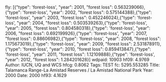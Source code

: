 fly: [{"type": 'forest-loss', "year": 2001, "forest loss": 0.563239066},{"type": 'forest-loss', "year": 2002, "forest loss": 0.575144388},{"type": 'forest-loss', "year": 2003, "forest loss": 0.452246024},{"type": 'forest-loss', "year": 2004, "forest loss": 0.503539263},{"type": 'forest-loss', "year": 2005, "forest loss": 0.804580318},{"type": 'forest-loss', "year": 2006, "forest loss": 0.692199926},{"type": 'forest-loss', "year": 2007, "forest loss": 0.88606982},{"type": 'forest-loss', "year": 2008, "forest loss": 1.175673019},{"type": 'forest-loss', "year": 2009, "forest loss": 2.531878911},{"type": 'forest-loss', "year": 2010, "forest loss": 0.859413847},{"type": 'forest-loss', "year": 2011, "forest loss": 1.12109888},{"type": 'forest-loss', "year": 2012, "forest loss": 1.284201628}]
wdpaid: 10903
hf09: 4.9769
Author: IUCN, UQ and WCS
hfcg: 0.8062
Tags: TEST
fc: 5295.553285
Title: Talamanca Range-La Amistad Reserves / La Amistad National Park
Year: 2000
Date: 2000
hf93: 4.1629
